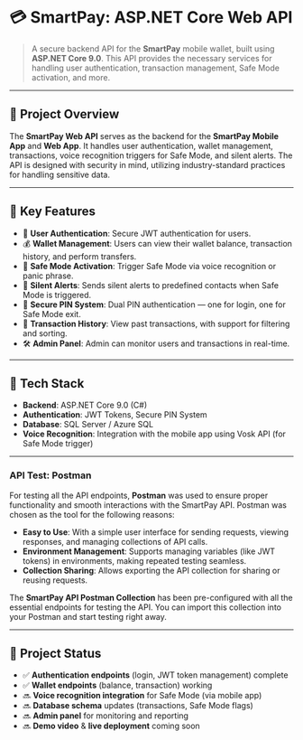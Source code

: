 # 💳 SmartPay: ASP.NET Core Web API

> A secure backend API for the **SmartPay** mobile wallet, built using **ASP.NET Core 9.0**. This API provides the necessary services for handling user authentication, transaction management, Safe Mode activation, and more.

---

## 📌 Project Overview

The **SmartPay Web API** serves as the backend for the **SmartPay Mobile App** and **Web App**. It handles user authentication, wallet management, transactions, voice recognition triggers for Safe Mode, and silent alerts. The API is designed with security in mind, utilizing industry-standard practices for handling sensitive data.

---

## 🚨 Key Features

- 🔐 **User Authentication**: Secure JWT authentication for users.
- 💰 **Wallet Management**: Users can view their wallet balance, transaction history, and perform transfers.
- 🛑 **Safe Mode Activation**: Trigger Safe Mode via voice recognition or panic phrase.
- 📩 **Silent Alerts**: Sends silent alerts to predefined contacts when Safe Mode is triggered.
- 🔐 **Secure PIN System**: Dual PIN authentication — one for login, one for Safe Mode exit.
- 📝 **Transaction History**: View past transactions, with support for filtering and sorting.
- 🛠 **Admin Panel**: Admin can monitor users and transactions in real-time.

---

## 🧠 Tech Stack

- **Backend**: ASP.NET Core 9.0 (C#)
- **Authentication**: JWT Tokens, Secure PIN System
- **Database**: SQL Server / Azure SQL
- **Voice Recognition**: Integration with the mobile app using Vosk API (for Safe Mode trigger)


---
### API Test: **Postman**

For testing all the API endpoints, **Postman** was used to ensure proper functionality and smooth interactions with the SmartPay API. Postman was chosen as the tool for the following reasons:

- **Easy to Use**: With a simple user interface for sending requests, viewing responses, and managing collections of API calls.
- **Environment Management**: Supports managing variables (like JWT tokens) in environments, making repeated testing seamless.
- **Collection Sharing**: Allows exporting the API collection for sharing or reusing requests.

The **SmartPay API Postman Collection** has been pre-configured with all the essential endpoints for testing the API. You can import this collection into your Postman and start testing right away.

---


## 🚀 Project Status

- ✅ **Authentication endpoints** (login, JWT token management) complete
- ✅ **Wallet endpoints** (balance, transaction) working
- 🔜 **Voice recognition integration** for Safe Mode (via mobile app)
- 🔜 **Database schema** updates (transactions, Safe Mode flags)
- 🔜 **Admin panel** for monitoring and reporting
- 🔜 **Demo video** & **live deployment** coming soon

